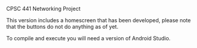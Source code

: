 CPSC 441 Networking Project

This version includes a homescreen that has been developed, please note that the buttons do not do anything as of yet. 

To compile and execute you will need a version of Android Studio. 
